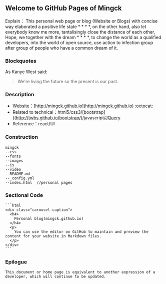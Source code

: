 ## Welcome to GitHub Pages of Mingck
  
 Explain：
     This personal web page or blog (Website or Blogs) with concise way elaborated a positive life state * * * *, on the other hand, also let everybody know me more, tantalisingly close the distance of each other, Hope, we together with the dream * * * *, to change the world as a qualified developers, into the world of open source, use action to infection group after group of people who have a common dream of it.

### Blockquotes

As Kanye West said:

> We're living the future so
> the present is our past.
### Description

 * Website：[http://mingck.github.io](http://mingck.github.io)  :octocat: 
 * Related to technical：html5/css3/[bootstrap]((http://twbs.github.io/bootstrap/)/javascript/[JQuery](https://jquery.com/)
 * Reference：react/UI

### Construction

    mingck
    --css
    --fonts
    --images
    --js
    --video
    --README.md
    --_config.yml
    --index.html  //personal pages
    
### Sectional Code
    ```html
    <div class="carousel-caption">
      <h4>
        Personal blog(mingck.github.io)
      </h4>
      <p>
        You can use the editor on GitHub to maintain and preview the content for your website in Markdown files.
      </p>
    </div>
    ```

### Epilogue
    
    This document or home page is equivalent to another expression of a developer, which will continue to be updated.

